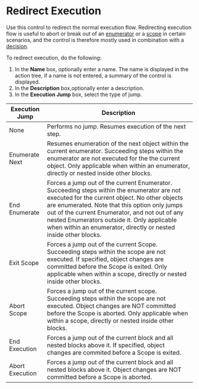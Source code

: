 # Redirect Execution

Use this control to redirect the normal execution flow. Redirecting execution flow is useful to abort or break out of an [enumerator](../blocks/enumerator.md "Enumerator") or a [scope](../blocks/scope.md "Scope") in certain scenarios, and the control is therefore mostly used in combination with a [decision](../blocks/decision.md "Decision").

To redirect execution, do the following:

1.  In the **Name** box, optionally enter a name. The name is displayed in the action tree, if a name is not entered, a summary of the control is displayed.
2.  In the **Description** box,optionally enter a description.
3.  In the **Execution Jump** box, select the type of jump.

Execution Jump  | Description |
----------------|-------------|
None            | Performs no jump. Resumes execution of the next step. |
Enumerate Next  | Resumes enumeration of the next object within the current enumerator. Succeeding steps within the enumerator are not executed for the the current object. Only applicable when within an enumerator, directly or nested inside other blocks. |
End Enumerate   | Forces a jump out of the current Enumerator. Succeeding steps within the enumerator are not executed for the current object. No other objects are enumerated. Note that this option only jumps out of the current Enumerator, and not out of any nested Enumerators outside it. Only applicable when within an enumerator, directly or nested inside other blocks. |
Exit Scope      | Forces a jump out of the current Scope. Succeeding steps within the scope are not executed. If specified, object changes are committed before the Scope is exited. Only applicable when within a scope, directly or nested inside other blocks. |
Abort Scope     | Forces a jump out of the current scope. Succeeding steps within the scope are not executed. Object changes are NOT committed before the Scope is aborted. Only applicable when within a scope, directly or nested inside other blocks.   |
End Execution   | Forces a jump out of the current block and all nested blocks above it. If specified, object changes are commited before a Scope is exited. |
Abort Execution | Forces a jump out of the current block and all nested blocks above it. Object changes are NOT committed before a Scope is aborted. |
